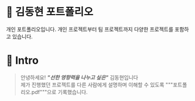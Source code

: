 # 📜 김동현 포트폴리오
개인 포트폴리오입니다. 개인 프로젝트부터 팀 프로젝트까지 다양한 프로젝트를 포함하고 있습니다.
<br />   


# 👋 Intro   
> 안녕하세요! ***"선한 영향력을 나누고 싶은"*** 김동현입니다  
> 제가 진행했던 프로젝트를 다른 사람에게 설명하며 이해할 수 있도록 """포트폴리오.pdf"""으로 기록했습니다.
